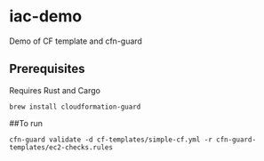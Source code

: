 # iac-demo

Demo of CF template and cfn-guard

## Prerequisites

Requires Rust and Cargo

```
brew install cloudformation-guard
```

##To run

```
cfn-guard validate -d cf-templates/simple-cf.yml -r cfn-guard-templates/ec2-checks.rules
```
